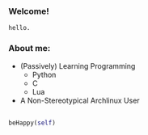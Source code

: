 ### Welcome!
`hello.`

### About me:
* (Passively) Learning Programming 
  - Python
  - C
  - Lua
* A Non-Stereotypical Archlinux User 

##
```python 
beHappy(self)
